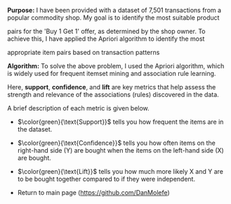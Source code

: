 **Purpose:** I have been provided with a dataset of 7,501 transactions from a popular commodity shop. My goal is to identify the most suitable product 

pairs for the 'Buy 1 Get 1' offer, as determined by the shop owner. To achieve this, I have applied the Apriori algorithm to identify the most 

appropriate item pairs based on transaction patterns

**Algorithm:** To solve the above problem, I used the Apriori algorithm, which is widely used for frequent itemset mining and association rule learning. 

Here, **support**, **confidence**, and **lift** are key metrics that help assess the strength and relevance of the associations (rules) discovered in the data. 

A brief description of each metric is given below.

* $\color{green}{\text{Support}}$ tells you how frequent the items are in the dataset. 

* $\color{green}{\text{Confidence}}$ tells you how often items on the right-hand side (Y) are bought when the items on the left-hand side (X) are bought.

* $\color{green}{\text{Lift}}$ tells you how much more likely X and Y are to be bought together compared to if they were independent.

* Return to main page (https://github.com/DanMolefe)
